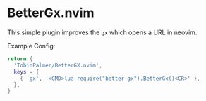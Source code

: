 # BetterGx.nvim

This simple plugin improves the `gx` which opens a URL in neovim.

Example Config:

```lua
return {
  'TobinPalmer/BetterGX.nvim',
  keys = {
    { 'gx', '<CMD>lua require("better-gx").BetterGx()<CR>' },
  },
}
```
